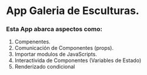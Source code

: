 # App Galeria de Esculturas.

### Esta App abarca aspectos como:

1. Compenentes.
2. Comunicación de Componentes (props).
3. Importar modulos de JavaScripts.
4. Interactivida de Componentes (Variables de Estado)
5. Renderizado condicional

